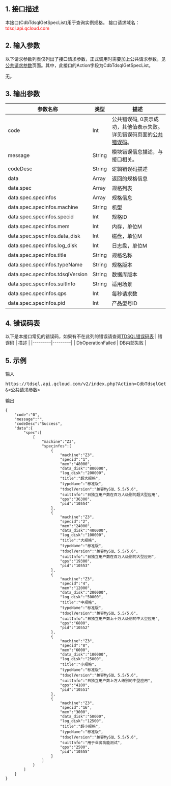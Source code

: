 ## 1. 接口描述
本接口(CdbTdsqlGetSpecList)用于查询实例规格。
接口请求域名：<font style='color:red'>tdsql.api.qcloud.com </font>



## 2. 输入参数
以下请求参数列表仅列出了接口请求参数，正式调用时需要加上公共请求参数，见<a href='/doc/api/309/7016' title='公共请求参数'>公共请求参数</a>页面。其中，此接口的Action字段为CdbTdsqlGetSpecList。

无。


## 3. 输出参数
| 参数名称 | 类型 | 描述 |
|---------|---------|---------|
| code | Int | 公共错误码, 0表示成功，其他值表示失败。详见错误码页面的<a href='https://www.qcloud.com/doc/api/309/%E9%94%99%E8%AF%AF%E7%A0%81#1.E3.80.81.E5.85.AC.E5.85.B1.E9.94.99.E8.AF.AF.E7.A0.81' title='公共错误码'>公共错误码</a>。|
| message | String | 模块错误信息描述，与接口相关。|
| codeDesc | String | 逻辑错误码描述  |
| data | Array | 返回的规格信息 |
| data.spec | Array | 规格列表| 
| data.spec.specinfos | Array | 规格信息| 
| data.spec.specinfos.machine | String | 机型| 
| data.spec.specinfos.specid | Int | 规格ID| 
| data.spec.specinfos.mem | Int | 内存，单位M| 
| data.spec.specinfos.data_disk | Int | 磁盘，单位M| 
| data.spec.specinfos.log_disk | Int | 日志盘，单位M| 
| data.spec.specinfos.title | String | 规格名称| 
| data.spec.specinfos.typeName | String | 规格版本| 
| data.spec.specinfos.tdsqlVersion | String | 数据库版本| 
| data.spec.specinfos.suitInfo | String | 适用场景| 
| data.spec.specinfos.qps | Int | 每秒请求数| 
| data.spec.specinfos.pid | Int | 产品型号ID| 
## 4. 错误码表

以下是本接口常见的错误码，如果有不在此列的错误请查阅[TDSQL错误码表](/doc/api/309/7150)
| 错误码 | 描述 |
|---------|---------|
| DbOperationFailed | DB内部失败 |
## 5. 示例
输入
<pre>
https://tdsql.api.qcloud.com/v2/index.php?Action=CdbTdsqlGetSpecList
&<<a href="https://www.qcloud.com/doc/api/229/6976">公共请求参数</a>>
</pre>
输出
```
{
    "code":"0",
    "message":"",
    "codeDesc":"Success",
    "data":{
        "spec":[
            {
                "machine":"Z3",
                "specinfos":[
                    {
                        "machine":"Z3",
                        "specid":"1",
                        "mem":"48000",
                        "data_disk":"800000",
                        "log_disk":"200000",
                        "title":"超大规格",
                        "typeName":"标准版",
                        "tdsqlVersion":"兼容MySQL 5.5/5.6",
                        "suitInfo":"日独立用户数在百万人级别的超大型应用",
                        "qps":"36300",
                        "pid":"10554"
                    },
                    {
                        "machine":"Z3",
                        "specid":"2",
                        "mem":"24000",
                        "data_disk":"400000",
                        "log_disk":"100000",
                        "title":"大规格",
                        "typeName":"标准版",
                        "tdsqlVersion":"兼容MySQL 5.5/5.6",
                        "suitInfo":"日独立用户数在百万人级别的大型应用",
                        "qps":"19300",
                        "pid":"10553"
                    },
                    {
                        "machine":"Z3",
                        "specid":"4",
                        "mem":"12000",
                        "data_disk":"200000",
                        "log_disk":"50000",
                        "title":"中规格",
                        "typeName":"标准版",
                        "tdsqlVersion":"兼容MySQL 5.5/5.6",
                        "suitInfo":"日独立用户数上十万人级别的中大型应用",
                        "qps":"6800",
                        "pid":"10552"
                    },
                    {
                        "machine":"Z3",
                        "specid":"8",
                        "mem":"6000",
                        "data_disk":"100000",
                        "log_disk":"25000",
                        "title":"小规格",
                        "typeName":"标准版",
                        "tdsqlVersion":"兼容MySQL 5.5/5.6",
                        "suitInfo":"日独立用户数上万人级别的中型应用",
                        "qps":"4100",
                        "pid":"10551"
                    },
                    {
                        "machine":"Z3",
                        "specid":"16",
                        "mem":"3000",
                        "data_disk":"50000",
                        "log_disk":"12500",
                        "title":"超小规格",
                        "typeName":"标准版",
                        "tdsqlVersion":"兼容MySQL 5.5/5.6",
                        "suitInfo":"用于业务功能测试",
                        "qps":"2500",
                        "pid":"10555"
                    }
                ]
            }
        ]
    }
}
```

